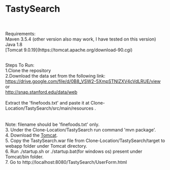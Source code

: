 # TastySearch
<br /> 
<br /> Requirements:
<br /> Maven 3.5.4 (other version also may work, I have tested on this version)
<br /> Java 1.8
<br /> [Tomcat 9.0.19](https://tomcat.apache.org/download-90.cgi)

<br /> Steps To Run:
<br /> 1.Clone the repository 
<br /> 2.Download the data set from the following link:
<br />   https://drive.google.com/file/d/0B8_VSW2-5XmpSTNlZXV4cVdLRUE/view
<br />   or
<br />   http://snap.stanford.edu/data/web
<br /> 
<br />   Extract the 'finefoods.txt' and paste it at Clone-Location/TastySearch/src/main/resources .
<br />   
<br />   Note: filename should be 'finefoods.txt' only.
<br /> 3. Under the Clone-Location/TastySearch run command 'mvn package'.
<br /> 4. Download the [Tomcat](https://tomcat.apache.org/download-90.cgi).
<br /> 5. Copy the TastySearch.war file from Clone-Location/TastySearch/target to webapp folder under Tomcat directory.
<br /> 6. Run ./startup.sh or ./startup.bat(for windows os) present under Tomcat/bin folder.
<br /> 7. Go to http://localhost:8080/TastySearch/UserForm.html 

